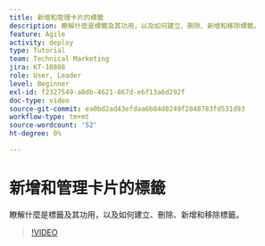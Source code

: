 ```yaml
---
title: 新增和管理卡片的標籤
description: 瞭解什麼是標籤及其功用，以及如何建立、刪除、新增和移除標籤。
feature: Agile
activity: deploy
type: Tutorial
team: Technical Marketing
jira: KT-10808
role: User, Leader
level: Beginner
exl-id: f2327549-a8db-4621-867d-e6f13a6d292f
doc-type: video
source-git-commit: ea0bd2ad43efdaa6b84d8249f2848783fd531d93
workflow-type: tm+mt
source-wordcount: '52'
ht-degree: 0%

---
```


# 新增和管理卡片的標籤

瞭解什麼是標籤及其功用，以及如何建立、刪除、新增和移除標籤。

>[!VIDEO](https://video.tv.adobe.com/v/346807/?quality=12&learn=on)
